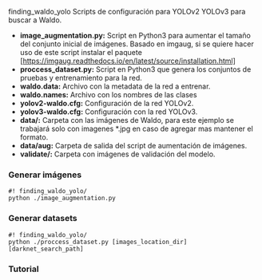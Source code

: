 finding_waldo_yolo
Scripts de configuración para YOLOv2 YOLOv3 para buscar a Waldo.
* **image_augmentation.py:** Script en Python3 para aumentar el tamaño del conjunto inicial de imágenes. Basado en imgaug, si se quiere hacer uso de este script instalar el paquete [https://imgaug.readthedocs.io/en/latest/source/installation.html]
* **proccess_dataset.py:** Script en Python3 que genera los conjuntos de pruebas y entrenamiento para la red.
* **waldo.data:** Archivo con la metadata de la red a entrenar.
* **waldo.names:** Archivo con los nombres de las clases
* **yolov2-waldo.cfg:** Configuración de la red YOLOv2.
* **yolov3-waldo.cfg:** Configuración con la red YOLOv3.
* **data/:** Carpeta con las imágenes de Waldo, para este ejemplo se trabajará solo con imagenes *.jpg en caso de agregar mas mantener el formato.
* **data/aug:** Carpeta de salida del script de aumentación de imágenes.
* **validate/:** Carpeta con imágenes de validación del modelo.
### Generar imágenes
   ```
   #! finding_waldo_yolo/
   python ./image_augmentation.py 
   ```
   
### Generar datasets
``` 
#! finding_waldo_yolo/
python ./proccess_dataset.py [images_location_dir] [darknet_search_path]
``` 
### Tutorial

